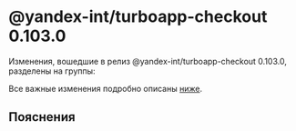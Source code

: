 # @yandex-int/turboapp-checkout 0.103.0

<!-- ЧЕЛОВЕЧЕСКОЕ ВСТУПЛЕНИЕ -->

Изменения, вошедшие в релиз @yandex-int/turboapp-checkout 0.103.0, разделены на группы:

Все важные изменения подробно описаны [ниже](#Пояснения).

## Пояснения

